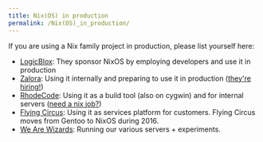 ```yaml
---
title: Nix(OS) in production
permalink: /Nix(OS)_in_production/
---
```


If you are using a Nix family project in production, please list yourself here:

-   [LogicBlox](http://zef.me/5966/setting-up-development-environments-with-nix): They sponsor NixOS by employing developers and use it in production
-   [Zalora](http://www.reddit.com/r/haskell/comments/1y2vx8/nixos_added_to_distrowatch_after_7_years_on/cfh4we4): Using it internally and preparing to use it in production ([they're hiring!](http://jobs.engineering.zalora.com/apply/DHuzeh/Global-DevOps-Lead))
-   [RhodeCode](https://rhodecode.com/blog/rhodecode-nix-package-manager): Using it as a build tool (also on cygwin) and for internal servers ([need a nix job?](http://rhodecode.workable.com))
-   [Flying Circus](http://blog.flyingcircus.io/2015/11/09/announcing-our-new-nixos-based-platform-generation/): Using it as services platform for customers. Flying Circus moves from Gentoo to NixOS during 2016.
-   [We Are Wizards](https://wearewizards.io/): Running our various servers + experiments.
